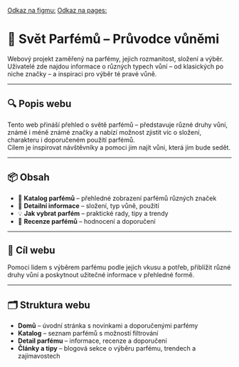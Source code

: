 [Odkaz na figmu:](https://www.figma.com/design/TmDmYhiAckfaJH16wMvkje/Proch%C3%A1zkaTom%C3%A1%C5%A1?t=22SgCWBWPQiFd9Q5-1)
[Odkaz na pages:](https://pslib-cz.github.io/2024-p2a-web-volnyprojekt-tomprochy77/)

# 🌸 Svět Parfémů – Průvodce vůněmi

Webový projekt zaměřený na parfémy, jejich rozmanitost, složení a výběr. Uživatelé zde najdou informace o různých typech vůní – od klasických po niche značky – a inspiraci pro výběr té pravé vůně.

---

## 🔍 Popis webu

Tento web přináší přehled o světě parfémů – představuje různé druhy vůní, známé i méně známé značky a nabízí možnost zjistit víc o složení, charakteru i doporučeném použití parfémů.  
Cílem je inspirovat návštěvníky a pomoci jim najít vůni, která jim bude sedět.

---

## 📦 Obsah

- 🧴 **Katalog parfémů** – přehledné zobrazení parfémů různých značek  
- 🔬 **Detailní informace** – složení, typ vůně, použití  
- 💡 **Jak vybrat parfém** – praktické rady, tipy a trendy  
- 📝 **Recenze parfémů** – hodnocení a doporučení

---

## 🎯 Cíl webu

Pomoci lidem s výběrem parfému podle jejich vkusu a potřeb, přiblížit různé druhy vůní a poskytnout užitečné informace v přehledné formě.

---

## 🗂️ Struktura webu

- **Domů** – úvodní stránka s novinkami a doporučenými parfémy  
- **Katalog** – seznam parfémů s možností filtrování  
- **Detail parfému** – informace, recenze a doporučení  
- **Články a tipy** – blogová sekce o výběru parfému, trendech a zajímavostech
